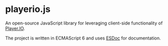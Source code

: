 # playerio.js
An open-source JavaScript library for leveraging client-side functionality of [Player.IO][].

The project is written in ECMAScript 6 and uses [ESDoc][] for documentation.

[Player.IO]: http://player.io
[ESDoc]: https://esdoc.org
